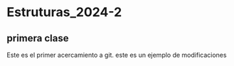 # Estruturas_2024-2

## primera clase

Este es el primer acercamiento a git.
este es un ejemplo de modificaciones
